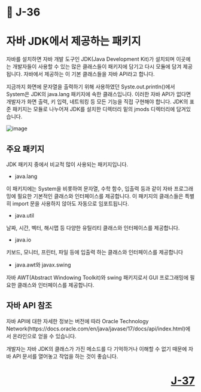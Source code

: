 # 📖 J-36

# 자바 JDK에서 제공하는 패키지
<p>
  자바를 설치하면 자바 개발 도구인 JDK(Java Development Kit)가 설치되며 이곳에는 개발자들이 사용할 수 있는 많은 클래스들이 패키지에 담기고 다시 모듈에 담겨 제공됩니다. 
  자바에서 제공하는 이 기본 클래스들을 자바 API라고 합니다.
</p>
<p>
  지금까지 화면에 문자열을 출력하기 위해 사용하였던 Syste.out.println()에서 System은 JDK의 java.lang 패키지에 속한 클래스입니다.
  이러한 자바 API가 없다면 개발자가 화면 출력, 키 입력, 네트워킹 등 모든 기능을 직접 구현해야 합니다.
  JDK의 표준 패키지는 모듈로 나누어져 JDK를 설치한 디렉터리 밑의 jmods 디렉터리에 담겨있습니다.
</p>

![image](https://github.com/user-attachments/assets/0689a881-61e1-4fd0-a175-27207d52bf74)

## 주요 패키지
<p>
  JDK 패키지 중에서 비교적 많이 사용되는 패키지입니다.
</p>

* java.lang
<p>
  이 패키지에는 System을 비롯하여 문자열, 수학 함수, 입출력 등과 같이 자바 프로그래밍에 필요한 기본적인 클래스와 인터페이스를 제공합니다.
  이 패키지의 클래스들은 특별히 import 문을 사용하지 않아도 자동으로 임포트됩니다.
</p>

* java.util
<p>
  날짜, 시간, 벡터, 해시맵 등 다양한 유틸리티 클래스와 인터페이스를 제공합니다.
</p>

* java.io
<p>
  키보드, 모니터, 프린터, 파일 등에 입출력 하는 클래스와 인터페이스를 제공합니다
</p>

* java.awt와 javax.swing
<p>
  자바 AWT(Abstract Windowing Toolkit)와 swing 패키지로서 GUI 프로그래밍에 필요한 클래스와 인터페이스를 제공합니다.
</p>

## 자바 API 참조
<p>
  자바 API에 대한 자세한 정보는 버전에 따라 Oracle Technology Network(https://docs.oracle.com/en/java/javase/17/docs/api/index.html)에서 온라인으로 얻을 수 있습니다.
</p>
<p>
  개발자는 자바 JDK의 클래스가 가진 메소드를 다 기억하거나 이해할 수 없기 때문에 자바 API 문서를 열어놓고 작업을 하는 것이 좋습니다.
</p>

# <p align="right">[J-37](./J_37md)</p>
